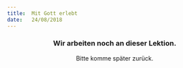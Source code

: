 ```yaml
---
title:  Mit Gott erlebt
date:   24/08/2018
---
```


### <center>Wir arbeiten noch an dieser Lektion.</center>
<center>Bitte komme später zurück.</center>
